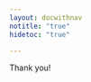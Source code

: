 ```yaml
---
layout: docwithnav
notitle: "true"
hidetoc: "true"

---
```


<div id="install-thanks" class="center">
    <div class="thanks-content">
        <i class="fa fa-check" aria-hidden="true"></i>
        <p class="thank-you">Thank you!</p>
        <div id="common-form" style="display: none;">
            <p>Please check your email for further instructions.</p>
        </div>    
        <div id="maker-form" class="instructions" style="display: none;">
            <p>ThingsBoard PE Maker</p>
            <p><a href="https://aws.amazon.com/marketplace/pp/B07MLRVF3Q">AWS Marketplace</a></p>
        </div>    
        <div id="prototype-form" class="instructions" style="display: none;">
            <p>ThingsBoard PE Prototype</p>
            <p><a href="https://aws.amazon.com/marketplace/pp/B07MLS5VMB">AWS Marketplace</a></p>
        </div>    
        <div id="startup-form" class="instructions" style="display: none;">
            <p>ThingsBoard PE Startup</p>
            <p><a href="https://aws.amazon.com/marketplace/pp/B07MQ1G36K">AWS Marketplace</a></p>
        </div>    
        <div id="business-form" class="instructions" style="display: none;">
            <p>ThingsBoard PE Business</p>
            <p><a href="https://aws.amazon.com/marketplace/pp/B07MLRWV22">AWS Marketplace</a></p>
        </div>    
        <div id="enterprise-form" class="instructions" style="display: none;">
            <p>ThingsBoard PE Enterprise</p>
            <p><a href="https://aws.amazon.com/marketplace/pp/B07MBYZSFQ">AWS Marketplace</a></p>
        </div>    
    </div>
</div>

<script type="text/javascript">

    var instanceTypeForms = {
        "common": "#common-form",
        "maker": "#maker-form",
        "prototype": "#prototype-form",
        "startup": "#startup-form",
        "business": "#business-form",
        "enterprise": "#enterprise-form"
    };

    jqueryDefer(function () {
        $( document ).ready(function() {
            $('html, body').animate({
                        scrollTop: $('#install-thanks').offset().top - 100
                      }, 0);
            $.urlParam = function (name) {
                var results = new RegExp('[\?&]' + name + '=([^&#]*)').exec(window.location.href);
                return results ? results[1] : null;
            };                 
            instanceType = $.urlParam('instance');
            if (!instanceType) {
                instanceType = "common";
            }             
            var formId = instanceTypeForms[instanceType];
            if (formId) {
                var instanceForm = $(formId);
                instanceForm.css('display', '');
            }          
            $('#install-thanks .thanks-content').addClass("animated zoomIn");
        });        
    });
</script>
